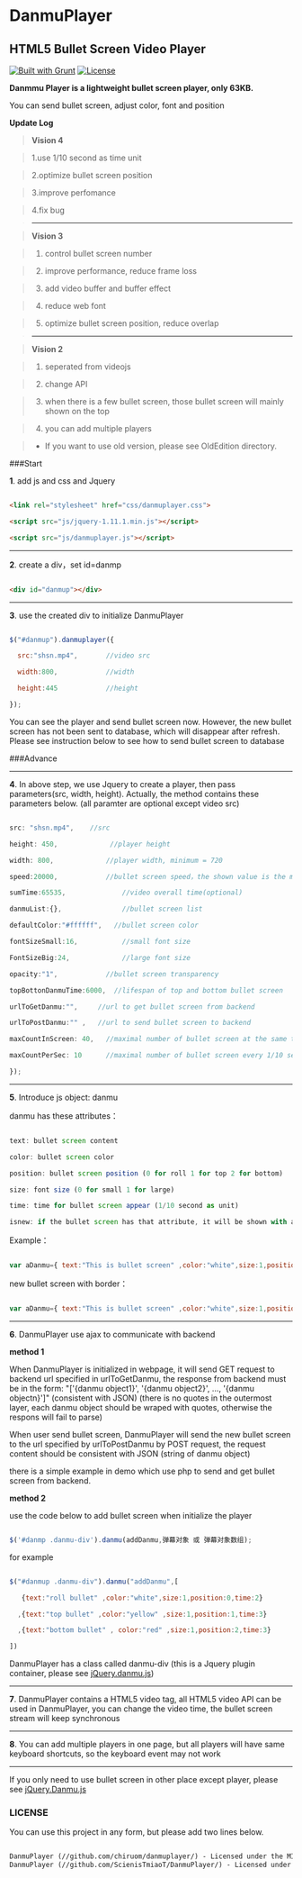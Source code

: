 # DanmuPlayer

## HTML5 Bullet Screen Video Player

[![Built with Grunt](https://cdn.gruntjs.com/builtwith.png)](http://gruntjs.com/)     [![License](http://img.shields.io/badge/license-MIT-brightgreen.svg)](http://opensource.org/licenses/MIT)



**Danmmu Player is a lightweight bullet screen player, only 63KB.**

You can send bullet screen, adjust color, font and position

**Update Log**

>**Vision 4**

>

>1.use 1/10 second as time unit

>

>2.optimize bullet screen position

>

>3.improve perfomance

>

>4.fix bug

>- - -

>**Vision 3**

>

>1. control bullet screen number

>

>2. improve performance, reduce frame loss

>

>3. add video buffer and buffer effect

>

>4. reduce web font

>

>5. optimize bullet screen position, reduce overlap

>- - -

> **Vision 2**

>

> 1. seperated from videojs

>

> 2. change API

>

> 3. when there is a few bullet screen, those bullet screen will mainly shown on the top

>

> 4. you can add multiple players

>

> * If you want to use old version, please see OldEdition directory.



###Start



**1**. add js and css and Jquery



```html

<link rel="stylesheet" href="css/danmuplayer.css">

<script src="js/jquery-1.11.1.min.js"></script>

<script src="js/danmuplayer.js"></script>

```

---

**2**. create a div，set id=danmp



```html

<div id="danmup"></div>

```

---

**3**. use the created div to initialize DanmuPlayer



```javascript

$("#danmup").danmuplayer({

  src:"shsn.mp4",       //video src

  width:800,			//width

  height:445			//height

});

```

You can see the player and send bullet screen now.
However, the new bullet screen has not been sent to database, which will disappear after refresh.
Please see instruction below to see how to send bullet screen to database


###Advance

---

**4**. In above step, we use Jquery to create a player, then pass parameters(src, width, height). Actually, the method contains these parameters below. (all paramter are optional except video src)


```javascript

src: "shsn.mp4",    //src

height: 450,             //player height

width: 800,				//player width, minimum = 720

speed:20000,			//bullet screen speed，the shown value is the millisecond for bullet screen pass 672 pixel

sumTime:65535,				//video overall time(optional)

danmuList:{},				//bullet screen list

defaultColor:"#ffffff",   //bullet screen color

fontSizeSmall:16,			//small font size

FontSizeBig:24,				//large font size

opacity:"1",  			//bullet screen transparency

topBottonDanmuTime:6000,  //lifespan of top and bottom bullet screen

urlToGetDanmu:"",     //url to get bullet screen from backend

urlToPostDanmu:"" ,   //url to send bullet screen to backend

maxCountInScreen: 40,   //maximal number of bullet screen at the same time, priority for latest bullet screen

maxCountPerSec: 10      //maximal number of bullet screen every 1/10 second, priority for latest bullet screen

});

```

---

**5**. Introduce js object: danmu

danmu has these attributes：



```javascript

text: bullet screen content

color: bullet screen color

position: bullet screen position (0 for roll 1 for top 2 for bottom)

size: font size (0 for small 1 for large)

time: time for bullet screen appear (1/10 second as unit)

isnew: if the bullet screen has that attribute, it will be shown with a border

```



Example：

```javascript

var aDanmu={ text:"This is bullet screen" ,color:"white",size:1,position:0,time:2};

```

new bullet screen with border：

```javascript

var aDanmu={ text:"This is bullet screen" ,color:"white",size:1,position:1,time:2,isnew:1};

```







---

**6**. DanmuPlayer use ajax to communicate with backend



**method 1**


When DanmuPlayer is initialized in webpage, it will send GET request to backend url specified in urlToGetDanmu, the response from backend must be in the form: "['{danmu object1}', '{danmu object2}', ..., '{danmu objectn}']" (consistent with JSON) (there is no quotes in the outermost layer, each danmu object should be wraped with quotes, otherwise the respons will fail to parse)

When user send bullet screen, DanmuPlayer will send the new bullet screen to the url specified by urlToPostDanmu by POST request,
the request content should be consistent with JSON (string of danmu object)

there is a simple example in demo which use php to send and get bullet screen from backend.



**method 2**


use the code below to add bullet screen when initialize the player

```javascript

$('#danmp .danmu-div').danmu(addDanmu,弹幕对象 或 弹幕对象数组);

```

for example

```javascript

$("#danmup .danmu-div").danmu("addDanmu",[

   {text:"roll bullet" ,color:"white",size:1,position:0,time:2}

  ,{text:"top bullet" ,color:"yellow" ,size:1,position:1,time:3}

  ,{text:"bottom bullet" , color:"red" ,size:1,position:2,time:3}

])

```

DanmuPlayer has a class called danmu-div (this is a Jquery plugin container, please see [jQuery.danmu.js](http://github.com/chiruom/danmu))



---

**7**. DanmuPlayer contains a HTML5 video tag, all HTML5 video API can be used in DanmuPlayer, you can change the video time, the bullet screen stream will keep synchronous

---


**8**. You can add multiple players in one page, but all players will have same keyboard shortcuts, so the keyboard event may not work



---

If you only need to use bullet screen in other place except player, please see [jQuery.Danmu.js](http://github.com/chiruom/danmu)

### LICENSE

You can use this project in any form, but please add two lines below.

```html

DanmuPlayer (//github.com/chiruom/danmuplayer/) - Licensed under the MIT license
DanmuPlayer (//github.com/ScienisTmiaoT/DanmuPlayer/) - Licensed under the MIT license

```



